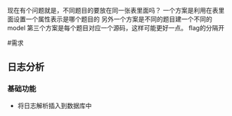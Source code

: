 现在有个问题就是，不同题目的要放在同一张表里面吗？
一个方案是利用在表里面设置一个属性表示是哪个题目的
另外一个方案是不同的题目建一个不同的model
第三个方案是每个题目对应一个源码，这样可能更好一点。
flag的分隔开

#需求
## 日志分析
### 基础功能
- 将日志解析插入到数据库中